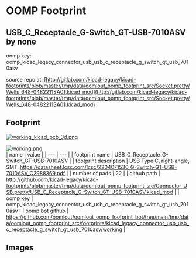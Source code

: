 # OOMP Footprint  
## USB_C_Receptacle_G-Switch_GT-USB-7010ASV  by none  
  
oomp key: oomp_kicad_legacy_connector_usb_usb_c_receptacle_g_switch_gt_usb_7010asv  
  
source repo at: [http://gitlab.com/kicad-legacy/kicad-footprints/blob/master/tmp/data/oomlout_oomp_footprint_src/Socket.pretty/Wells_648-0482211SA01.kicad_mod](http://gitlab.com/kicad-legacy/kicad-footprints/blob/master/tmp/data/oomlout_oomp_footprint_src/Socket.pretty/Wells_648-0482211SA01.kicad_mod)  
## Footprint  
  
[![working_kicad_pcb_3d.png](working_kicad_pcb_3d_600.png)](working_kicad_pcb_3d.png)  
  
[![working.png](working_600.png)](working.png)  
| name | value | 
| --- | --- | 
| footprint name | USB_C_Receptacle_G-Switch_GT-USB-7010ASV | 
| footprint description | USB Type C, right-angle, SMT, https://datasheet.lcsc.com/lcsc/2204071530_G-Switch-GT-USB-7010ASV_C2988369.pdf | 
| number of pads | 22 | 
| github path | http://github.com/kicad-legacy/kicad-footprints/blob/master/tmp/data/oomlout_oomp_footprint_src/Connector_USB.pretty/USB_C_Receptacle_G-Switch_GT-USB-7010ASV.kicad_mod | 
| oomp key | oomp_kicad_legacy_connector_usb_usb_c_receptacle_g_switch_gt_usb_7010asv | 
| oomp bot github | https://github.com/oomlout/oomlout_oomp_footprint_bot/tree/main/tmp/data/oomlout_oomp_footprint_src/footprints/kicad_legacy_connector_usb_usb_c_receptacle_g_switch_gt_usb_7010asv/working | 
## Images  
